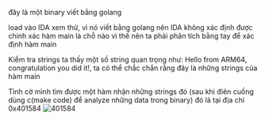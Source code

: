đây là một binary viết bằng golang

load vào IDA xem thử, vì nó viết bằng golang nên IDA không xác định được chính xác hàm main là chỗ nào
vì thế nên ta phải phân tích bằng tay để xác định hàm main

Kiểm tra strings ta thấy một số string quan trọng như: Hello from ARM64, congratulation you did it!, ta có thể chắc chắn 
rằng đây là những strings của hàm main

Tình cờ mình tìm được một hàm nhận những strings đó (sau khi điên cuồng dùng c(make code) để analyze những data trong binary)
đó là tại địa chỉ 0x401584
![401584](https://user-images.githubusercontent.com/84214843/118347039-4f81ce80-b56a-11eb-8619-70644bc9db28.png)






